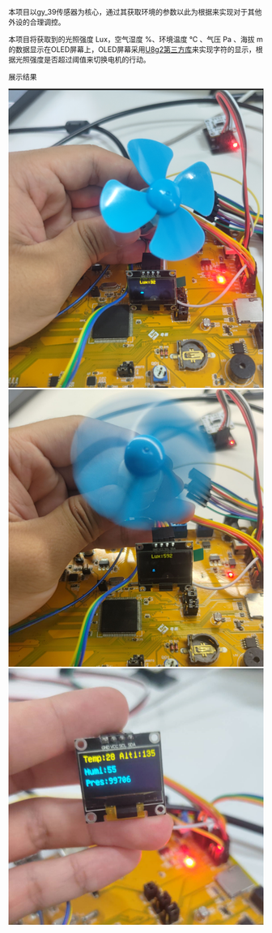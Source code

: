 本项目以gy_39传感器为核心，通过其获取环境的参数以此为根据来实现对于其他外设的合理调控。

本项目将获取到的光照强度 Lux，空气湿度 %、环境温度 ℃ 、气压 Pa 、海拔 m 的数据显示在OLED屏幕上，OLED屏幕采用[U8g2第三方库](https://github.com/olikraus/u8g2.git)来实现字符的显示，根据光照强度是否超过阈值来切换电机的行动。

展示结果

![mode1_1](image/mode1_1.png)
![mode1_2](image/mode1_2.png)
![mode2](image/mode2.png)
